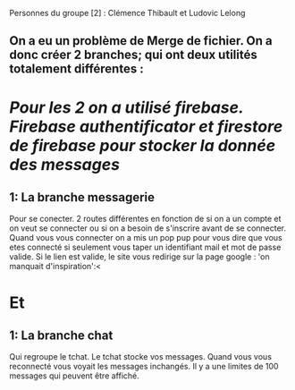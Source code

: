 Personnes du groupe [2] : Clémence Thibault et Ludovic Lelong


On a eu un problème de Merge de fichier. On a donc créer 2 branches; qui ont deux utilités totalement différentes :
-----------
<h1><em>Pour les 2 on a utilisé firebase. Firebase authentificator et firestore de firebase pour stocker la donnée des messages</em></h1>

<h2>1: La branche messagerie</h2>
Pour se conecter. 2 routes différentes en fonction de si on a un compte et on veut se connecter ou si on a besoin de s'inscrire avant de se connecter.
Quand vous vous connecter on a mis un pop pup pour vous dire que vous etes connecté si seulement vous taper un identifiant mail et mot de passe valide. 
Si le lien est valide, le site vous redirige sur la page google : 'on manquait d'inspiration':<

<h1>Et </h1>


<h2>1: La branche chat</h2>
Qui regroupe le tchat. Le tchat stocke vos messages. Quand vous vous reconnecté vous voyait les messages inchangés. Il y a une limites de 100 messages qui peuvent être affiché.


